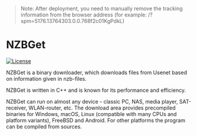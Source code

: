 > Note: After deployment, you need to manually remove the tracking information from the browser address (for example: /?spm=5176.13764303.0.0.768f2c01KgPdkL)
# NZBGet #
[![License](https://edas-hz.oss-cn-hangzhou.aliyuncs.com/edas-apps/charts-store/nzbget/image/license-GPL-blue.svg)](http://www.gnu.org/licenses/)

NZBGet is a binary downloader, which downloads files from Usenet
based on information given in nzb-files. 

NZBGet is written in C++ and is known for its performance and efficiency.

NZBGet can run on almost any device - classic PC, NAS, media player, SAT-receiver, WLAN-router, etc.
The download area provides precompiled binaries for Windows, macOS, Linux (compatible with
many CPUs and platform variants), FreeBSD and Android. For other platforms
the program can be compiled from sources.